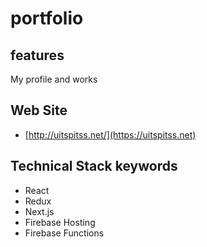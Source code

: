 # portfolio

## features

My profile and works

## Web Site

- [http://uitspitss.net/](https://uitspitss.net)

## Technical Stack keywords

- React
- Redux
- Next.js
- Firebase Hosting
- Firebase Functions
